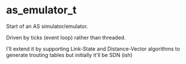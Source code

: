 # as_emulator_t

Start of an AS simulator/emulator.

Driven by ticks (event loop) rather than threaded.

I'll extend it by supporting Link-State and Distance-Vector algorithms to generate trouting tables but initially it'll be SDN (ish)  
